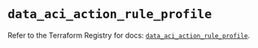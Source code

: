 # `data_aci_action_rule_profile`

Refer to the Terraform Registry for docs: [`data_aci_action_rule_profile`](https://registry.terraform.io/providers/ciscodevnet/aci/2.17.0/docs/data-sources/action_rule_profile).
